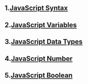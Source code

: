 ## 1.[JavaScript Syntax](https://www.javascripttutorial.net/javascript-syntax/)
## 2.[JavaScript Variables](https://www.javascripttutorial.net/javascript-variables/)
## 3.[JavaScript Data Types](https://www.javascripttutorial.net/javascript-data-types/)
## 4.[JavaScript Number](https://www.javascripttutorial.net/javascript-number/)
## 5.[JavaScript Boolean](https://www.javascripttutorial.net/javascript-boolean/)
